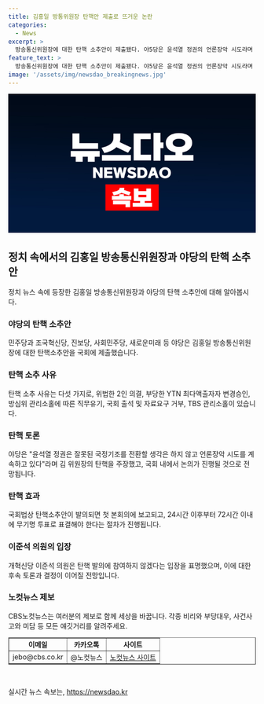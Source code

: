 ```yaml
---
title: 김홍일 방통위원장 탄핵안 제출로 뜨거운 논란
categories:
  - News
excerpt: >
  방송통신위원장에 대한 탄핵 소추안이 제출됐다. 야5당은 윤석열 정권의 언론장악 시도라며 이를 주장했다. 김 위원장의 부당한 의결, 출석 거부 등 다섯 가지 사유로 탄핵 소추했다. 국회는 6월 임시국회에서 탄핵 통과를 목표로 하며, 반대 의견은 없다고 전했다. 이에 대한 개혁신당의 입장은 참여하지 않겠다는 것이다.
feature_text: >
  방송통신위원장에 대한 탄핵 소추안이 제출됐다. 야5당은 윤석열 정권의 언론장악 시도라며 이를 주장했다. 김 위원장의 부당한 의결, 출석 거부 등 다섯 가지 사유로 탄핵 소추했다. 국회는 6월 임시국회에서 탄핵 통과를 목표로 하며, 반대 의견은 없다고 전했다. 이에 대한 개혁신당의 입장은 참여하지 않겠다는 것이다.
image: '/assets/img/newsdao_breakingnews.jpg'
---
```


<p><img src="/assets/img/newsdao_breakingnews.jpg" alt="implanttips 속보" /></p>

<h2 data-ke-size="size26">정치 속에서의 김홍일 방송통신위원장과 야당의 탄핵 소추안</h2>

<p data-ke-size="size16">정치 뉴스 속에 등장한 김홍일 방송통신위원장과 야당의 탄핵 소추안에 대해 알아봅시다.</p>

<h3>야당의 탄핵 소추안</h3>

<p data-ke-size="size16">민주당과 조국혁신당, 진보당, 사회민주당, 새로운미래 등 야당은 김홍일 방송통신위원장에 대한 탄핵소추안을 국회에 제출했습니다.</p>

<h3>탄핵 소추 사유</h3>

<p data-ke-size="size16">탄핵 소추 사유는 다섯 가지로, 위법한 2인 의결, 부당한 YTN 최다액출자자 변경승인, 방심위 관리소홀에 따른 직무유기, 국회 출석 및 자료요구 거부, TBS 관리소홀이 있습니다.</p>

<h3>탄핵 토론</h3>

<p data-ke-size="size16">야당은 "윤석열 정권은 잘못된 국정기조를 전환할 생각은 하지 않고 언론장악 시도를 계속하고 있다"라며 김 위원장의 탄핵을 주장했고, 국회 내에서 논의가 진행될 것으로 전망됩니다.</p>

<h3>탄핵 효과</h3>

<p data-ke-size="size16">국회법상 탄핵소추안이 발의되면 첫 본회의에 보고되고, 24시간 이후부터 72시간 이내에 무기명 투표로 표결해야 한다는 절차가 진행됩니다.</p>

<h3>이준석 의원의 입장</h3>

<p data-ke-size="size16">개혁신당 이준석 의원은 탄핵 발의에 참여하지 않겠다는 입장을 표명했으며, 이에 대한 후속 토론과 결정이 이어질 전망입니다.</p>

<h3>노컷뉴스 제보</h3>

<p data-ke-size="size16">CBS노컷뉴스는 여러분의 제보로 함께 세상을 바꿉니다. 각종 비리와 부당대우, 사건사고와 미담 등 모든 얘깃거리를 알려주세요.</p>

<table style="width: 100%;" border="1">
<tbody>
<tr>
<td style="text-align: center; height: 17px;"><b>이메일</b></td>
<td style="text-align: center; height: 17px;"><b>카카오톡</b></td>
<td style="text-align: center; height: 17px;"><b>사이트</b></td>
</tr>
<tr>
<td style="text-align: center;">jebo@cbs.co.kr</td>
<td style="text-align: center;">@노컷뉴스</td>
<td style="text-align: center;"><a href="https://url.kr/b71afn">노컷뉴스 사이트</a></td>
</tr>
</tbody>
</table>

<p>&nbsp;</p>
실시간 뉴스 속보는, <a href="https://newsdao.kr" rel="dofollow">https://newsdao.kr</a>


